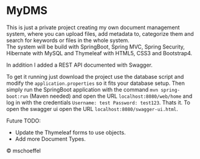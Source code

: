 # MyDMS

This is just a private project creating my own document management system, where you can upload files, add metadata to, categorize them and search for keywords or files in the whole system.\
The system will be build with SpringBoot, Spring MVC, Spring Security, Hibernate with MySQL and Thymeleaf with HTML5, CSS3 and Bootstrap4.

In addition I added a REST API documented with Swagger.

To get it running just download the project use the database script and modify the `application.properties` so it fits your database setup.
Then simply run the SpringBoot application with the command `mvn spring-boot:run` (Maven needed) and open the URL `localhost:8080/web/home` and log in with the credentials `Username: test Password: test123`. Thats it.
To open the swagger ui open the URL `localhost:8080/swagger-ui.html`.

Future TODO:
* Update the Thymeleaf forms to use objects.
* Add more Document Types.

&copy; mschoeffel
